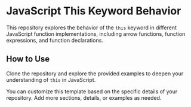 # JavaScript This Keyword Behavior

This repository explores the behavior of the `this` keyword in different JavaScript function implementations, including arrow functions, function expressions, and function declarations.

## How to Use

Clone the repository and explore the provided examples to deepen your understanding of `this` in JavaScript.

You can customize this template based on the specific details of your repository. Add more sections, details, or examples as needed.
